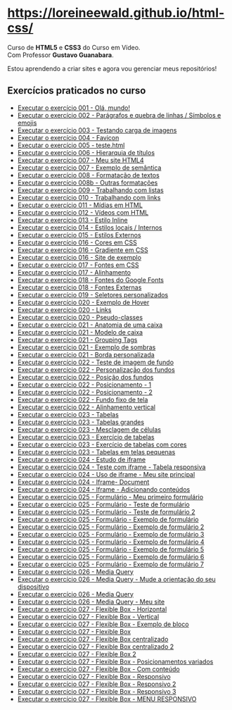 # https://loreineewald.github.io/html-css/

 Curso de <strong>HTML5</strong> e <strong>CSS3</strong> do Curso em Vídeo.<br>
 Com Professor <strong>Gustavo Guanabara</strong>.

Estou aprendendo a criar sites e agora vou gerenciar meus repositórios!

<h2>Exercícios praticados no curso</h2>

<ul type="disc">
    <li><a href="https://loreineewald.github.io/html-css/exercicios/ex001/index.html" target= "_blank">Executar o exercício 001 - Olá, mundo!</a><br>
    <li><a href="https://loreineewald.github.io/html-css/exercicios/ex002/index.html" target="_blank">Executar o exercício 002 - Parágrafos e quebra de linhas / Símbolos e emojis</a><br>
    <li><a href="https://loreineewald.github.io/html-css/exercicios/ex003/index.html" target="_blank">Executar o exercício 003 - Testando carga de imagens</a><br>
    <li><a href="https://loreineewald.github.io/html-css/exercicios/ex004/index.html" target="_blank">Executar o exercício 004 - Favicon</a><br>
    <li><a href="https://loreineewald.github.io/html-css/exercicios/ex005/index.html" target="_blank">Executar o exercício 005 - teste.html</a><br>
    <li><a href="https://loreineewald.github.io/html-css/exercicios/ex006/index.html" target="_blank">Executar o exercício 006 - Hierarquia de títulos</a><br>
    <li><a href="https://loreineewald.github.io/html-css/exercicios/ex007/html4.html" target="_blank">Executar o exercício 007 - Meu site HTML4</a><br>
    <li><a href="https://loreineewald.github.io/html-css/exercicios/ex007/html5.html" target="_blank">Executar o exercício 007 - Exemplo de semântica</a><br>
    <li><a href="https://loreineewald.github.io/html-css/exercicios/ex008/index.html" target="_blank">Executar o exercício 008 - Formatação de textos</a><br>
    <li><a href="https://loreineewald.github.io/html-css/exercicios/ex008b/index.html" target="_blank">Executar o exercício 008b - Outras formatações</a><br>
    <li><a href="https://loreineewald.github.io/html-css/exercicios/ex009/index.html" target="_blank">Executar o exercício 009 - Trabalhando com listas</a><br>
    <li><a href="https://loreineewald.github.io/html-css/exercicios/ex010/index.html" target="_blank">Executar o exercício 010 - Trabalhando com links</a><br>
    <li><a href="https://loreineewald.github.io/html-css/exercicios/ex011/index.html" target="_blank">Executar o exercício 011 - Mídias em HTML</a><br>
    <li><a href="https://loreineewald.github.io/html-css/exercicios/ex012/index.html" target="_blank">Executar o exercício 012 - Vídeos com HTML</a><br>
    <li><a href="https://loreineewald.github.io/html-css/exercicios/ex013/index.html" target="_blank">Executar o exercício 013 - Estilo Inline</a><br>
    <li><a href="https://loreineewald.github.io/html-css/exercicios/ex014/index.html" target="_blank">Executar o exercício 014 - Estilos locais / Internos</a><br>
    <li><a href="https://loreineewald.github.io/html-css/exercicios/ex015/index.html" target="_blank">Executar o exercício 015 - Estilos Externos</a><br>
    <li><a href="https://loreineewald.github.io/html-css/exercicios/ex016/cor01.html" target="_blank">Executar o exercício 016 - Cores em CSS</a><br>
    <li><a href="https://loreineewald.github.io/html-css/exercicios/ex016/cor02.html" target="_blank">Executar o exercício 016 - Gradiente em CSS</a><br>
    <li><a href="https://loreineewald.github.io/html-css/exercicios/ex016/cor03.html" target="_blank">Executar o exercício 016 - Site de exemplo</a><br>
    <li><a href="https://loreineewald.github.io/html-css/exercicios/ex017/fonte01.html" target="_blank">Executar o exercício 017 - Fontes em CSS</a><br>
    <li><a href="https://loreineewald.github.io/html-css/exercicios/ex017/fonte02.html" target="_blank">Executar o exercício 017 - Alinhamento</a><br>
    <li><a href="https://loreineewald.github.io/html-css/exercicios/ex018/fonte01.html" target="_blank">Executar o exercício 018 - Fontes do Google Fonts</a><br>
    <li><a href="https://loreineewald.github.io/html-css/exercicios/ex018/fonte02.html" target="_blank">Executar o exercício 018 - Fontes Externas</a><br>
    <li><a href="https://loreineewald.github.io/html-css/exercicios/ex019/seletor01.html" target="_blank">Executar o exercício 019 - Seletores personalizados</a><br>
    <li><a href="https://loreineewald.github.io/html-css/exercicios/ex020/hover.html" target="_blank">Executar o exercício 020 - Exemplo de Hover</a><br>
    <li><a href="https://loreineewald.github.io/html-css/exercicios/ex020/links.html" target="_blank">Executar o exercício 020 - Links</a><br>
    <li><a href="https://loreineewald.github.io/html-css/exercicios/ex020/pseudoclasse.html" target="_blank">Executar o exercício 020 - Pseudo-classes</a><br>
    <li><a href="https://loreineewald.github.io/html-css/exercicios/ex021/anatomiacaixa.html" target="_blank">Executar o exercício 021 - Anatomia de uma caixa</a><br>
    <li><a href="https://loreineewald.github.io/html-css/exercicios/ex021/caixa01.html" target="_blank">Executar o exercício 021 - Modelo de caixa</a><br>
    <li><a href="https://loreineewald.github.io/html-css/exercicios/ex021/caixa02.html" target="_blank">Executar o exercício 021 - Grouping Tags</a><br>
    <li><a href="https://loreineewald.github.io/html-css/exercicios/ex021/caixa02.2.html" target="_blank">Executar o exercício 021 - Exemplo de sombras</a><br>
    <li><a href="https://loreineewald.github.io/html-css/exercicios/ex021/caixa03.html" target="_blank">Executar o exercício 021 - Borda personalizada</a><br>
    <li><a href="https://loreineewald.github.io/html-css/exercicios/ex022/fundo001.html" target="_blank">Executar o exercício 022 - Teste de imagem de fundo</a><br>
    <li><a href="https://loreineewald.github.io/html-css/exercicios/ex022/fundo002.html" target="_blank">Executar o exercício 022 - Personalização dos fundos</a><br>
    <li><a href="https://loreineewald.github.io/html-css/exercicios/ex022/fundo003.html" target="_blank">Executar o exercício 022 - Posição dos fundos</a><br>
    <li><a href="https://loreineewald.github.io/html-css/exercicios/ex022/fundo004.html" target="_blank">Executar o exercício 022 - Posicionamento - 1</a><br>
    <li><a href="https://loreineewald.github.io/html-css/exercicios/ex022/fundo005.html" target="_blank">Executar o exercício 022 - Posicionamento - 2</a><br>
    <li><a href="https://loreineewald.github.io/html-css/exercicios/ex022/fundo006.html" target="_blank">Executar o exercício 022 - Fundo fixo de tela</a><br>
    <li><a href="https://loreineewald.github.io/html-css/exercicios/ex022/fundo007.html" target="_blank">Executar o exercício 022 - Alinhamento vertical</a><br>
    <li><a href="https://loreineewald.github.io/html-css/exercicios/ex023/tabela001.html" target="_blank">Executar o exercício 023 - Tabelas</a><br>
    <li><a href="https://loreineewald.github.io/html-css/exercicios/ex023/tabela002.html" target="_blank">Executar o exercício 023 - Tabelas grandes</a><br>
    <li><a href="https://loreineewald.github.io/html-css/exercicios/ex023/tabela003.html" target="_blank">Executar o exercício 023 - Mesclagem de células</a><br>
    <li><a href="https://loreineewald.github.io/html-css/exercicios/ex023/tabela004.html" target="_blank">Executar o exercício 023 - Exercício de tabelas</a><br>
    <li><a href="https://loreineewald.github.io/html-css/exercicios/ex023/tabela005.html" target="_blank">Executar o exercício 023 - Exercício de tabelas com cores</a><br>
    <li><a href="https://loreineewald.github.io/html-css/exercicios/ex023/tabela006.html" target="_blank">Executar o exercício 023 - Tabelas em telas pequenas</a><br>
    <li><a href="https://loreineewald.github.io/html-css/exercicios/ex024/iframe001.html" target="_blank">Executar o exercício 024 - Estudo de iframe</a><br>
    <li><a href="https://loreineewald.github.io/html-css/exercicios/ex024/iframe002.html" target="_blank">Executar o exercício 024 - Teste com iframe - Tabela responsiva</a><br>
    <li><a href="https://loreineewald.github.io/html-css/exercicios/ex024/iframe004.html" target="_blank">Executar o exercício 024 - Uso de iframe - Meu site principal</a><br>
    <li><a href="https://loreineewald.github.io/html-css/exercicios/ex024/iframe005.html" target="_blank">Executar o exercício 024 - Iframe- Document</a><br>
    <li><a href="https://loreineewald.github.io/html-css/exercicios/ex024/iframe006.html" target="_blank">Executar o exercício 024 - Iframe - Adicionando conteúdos</a><br>
    <li><a href="https://loreineewald.github.io/html-css/exercicios/ex025/form001.html" target="_blank">Executar o exercício 025 - Formulário - Meu primeiro formulário</a><br>
    <li><a href="https://loreineewald.github.io/html-css/exercicios/ex025/form002.html" target="_blank">Executar o exercício 025 - Formulário - Teste de formulário</a><br>
    <li><a href="https://loreineewald.github.io/html-css/exercicios/ex025/form003.html" target="_blank">Executar o exercício 025 - Formulário - Teste de formulário 2</a><br>
    <li><a href="https://loreineewald.github.io/html-css/exercicios/ex025/form004.html" target="_blank">Executar o exercício 025 - Formulário - Exemplo de formulário</a><br>
    <li><a href="https://loreineewald.github.io/html-css/exercicios/ex025/form005.html" target="_blank">Executar o exercício 025 - Formulário - Exemplo de formulário 2</a><br>
    <li><a href="https://loreineewald.github.io/html-css/exercicios/ex025/form006.html" target="_blank">Executar o exercício 025 - Formulário - Exemplo de formulário 3</a><br>
    <li><a href="https://loreineewald.github.io/html-css/exercicios/ex025/form007.html" target="_blank">Executar o exercício 025 - Formulário - Exemplo de formulário 4</a><br>
    <li><a href="https://loreineewald.github.io/html-css/exercicios/ex025/form008.html" target="_blank">Executar o exercício 025 - Formulário - Exemplo de formulário 5</a><br>
    <li><a href="https://loreineewald.github.io/html-css/exercicios/ex025/form009.html" target="_blank">Executar o exercício 025 - Formulário - Exemplo de formulário 6</a><br>
    <li><a href="https://loreineewald.github.io/html-css/exercicios/ex025/form010.html" target="_blank">Executar o exercício 025 - Formulário - Exemplo de formulário 7</a><br>
    <li><a href="https://loreineewald.github.io/html-css/exercicios/ex026/mq001/index.html" target="_blank">Executar o exercício 026 - Media Query</a><br>
    <li><a href="https://loreineewald.github.io/html-css/exercicios/ex026/mq002/index.html" target="_blank">Executar o exercício 026 - Media Query - Mude a orientação do seu dispositivo</a><br>
    <li><a href="https://loreineewald.github.io/html-css/exercicios/ex026/mq004/index.html" target="_blank">Executar o exercício 026 - Media Query </a><br>
    <li><a href="https://loreineewald.github.io/html-css/exercicios/ex026/mq005/index.html" target="_blank">Executar o exercício 026 - Media Query - Meu site </a><br>
    <li><a href="https://loreineewald.github.io/html-css/exercicios/ex027/flex001/index.html" target="_blank">Executar o exercício 027 - Flexible Box - Horizontal</a><br>
    <li><a href="https://loreineewald.github.io/html-css/exercicios/ex027/flex002/index.html" target="_blank">Executar o exercício 027 - Flexible Box - Vertical</a><br>
    <li><a href="https://loreineewald.github.io/html-css/exercicios/ex027/flex003/index.html" target="_blank">Executar o exercício 027 - Flexible Box - Exemplo de bloco</a><br>
    <li><a href="https://loreineewald.github.io/html-css/exercicios/ex027/flex004/index.html" target="_blank">Executar o exercício 027 - Flexible Box </a><br>
    <li><a href="https://loreineewald.github.io/html-css/exercicios/ex027/flex005/index.html" target="_blank">Executar o exercício 027 - Flexible Box centralizado</a><br>
    <li><a href="https://loreineewald.github.io/html-css/exercicios/ex027/flex006/index.html" target="_blank">Executar o exercício 027 - Flexible Box centralizado 2 </a><br>
    <li><a href="https://loreineewald.github.io/html-css/exercicios/ex027/flex007/index.html" target="_blank">Executar o exercício 027 - Flexible Box 2</a><br>
    <li><a href="https://loreineewald.github.io/html-css/exercicios/ex027/flex008/index.html" target="_blank">Executar o exercício 027 - Flexible Box - Posicionamentos variados</a><br>
    <li><a href="https://loreineewald.github.io/html-css/exercicios/ex027/flex009/index.html" target="_blank">Executar o exercício 027 - Flexible Box - Com conteúdo</a><br>
    <li><a href="https://loreineewald.github.io/html-css/exercicios/ex027/flex010/index.html" target="_blank">Executar o exercício 027 - Flexible Box - Responsivo</a><br>
    <li><a href="https://loreineewald.github.io/html-css/exercicios/ex027/flex011/index.html" target="_blank">Executar o exercício 027 - Flexible Box - Responsivo 2 </a><br>
    <li><a href="https://loreineewald.github.io/html-css/exercicios/ex027/flex012/index.html" target="_blank">Executar o exercício 027 - Flexible Box - Responsivo 3 </a><br>
    <li><a href="https://loreineewald.github.io/html-css/exercicios/ex027/flex013%20-%20menu%20flexbox/index.html" target="_blank">Executar o exercício 027 - Flexible Box - MENU RESPONSIVO </a><br>
    
